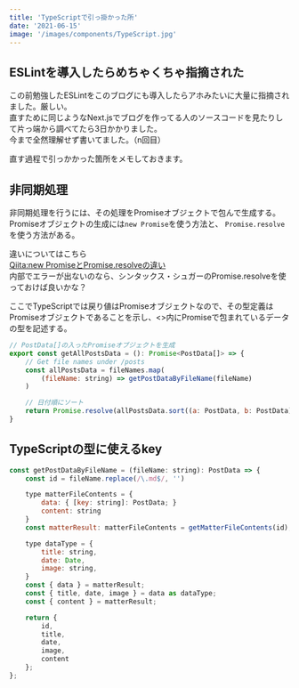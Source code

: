```yaml
---
title: 'TypeScriptで引っ掛かった所'
date: '2021-06-15'
image: '/images/components/TypeScript.jpg'
---
```

## ESLintを導入したらめちゃくちゃ指摘された
この前勉強したESLintをこのブログにも導入したらアホみたいに大量に指摘されました。厳しい。<br/>
直すために同じようなNext.jsでブログを作ってる人のソースコードを見たりして片っ端から調べてたら3日かかりました。<br/>
今まで全然理解せず書いてました。（n回目）<br/>

直す過程で引っかかった箇所をメモしておきます。


## 非同期処理

非同期処理を行うには、その処理をPromiseオブジェクトで包んで生成する。<br/>
Promiseオブジェクトの生成には<code>new Promise</code>を使う方法と、
<code>Promise.resolve</code>を使う方法がある。

違いについてはこちら<br/>
[Qiita:new PromiseとPromise.resolveの違い](https://qiita.com/ueokande/items/807a6c9a64c3874a0f83)<br/>
内部でエラーが出ないのなら、シンタックス・シュガーのPromise.resolveを使っておけば良いかな？

ここでTypeScriptでは戻り値はPromiseオブジェクトなので、その型定義はPromiseオブジェクトであることを示し、<>内にPromiseで包まれているデータの型を記述する。

```javascript
// PostData[]の入ったPromiseオブジェクトを生成
export const getAllPostsData = (): Promise<PostData[]> => {
    // Get file names under /posts
    const allPostsData = fileNames.map(
        (fileName: string) => getPostDataByFileName(fileName)
    )

    // 日付順にソート
    return Promise.resolve(allPostsData.sort((a: PostData, b: PostData) => a.date < b.date ? 1 : -1));
}
```

## TypeScriptの型に使えるkey



```javascript
const getPostDataByFileName = (fileName: string): PostData => {
    const id = fileName.replace(/\.md$/, '')

    type matterFileContents = {
        data: { [key: string]: PostData; }
        content: string
    }
    const matterResult: matterFileContents = getMatterFileContents(id);

    type dataType = {
        title: string,
        date: Date,
        image: string,
    }
    const { data } = matterResult;
    const { title, date, image } = data as dataType;
    const { content } = matterResult;

    return {
        id,
        title,
        date,
        image,
        content
    };
};


```